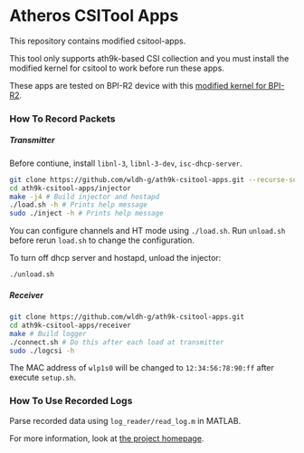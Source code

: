 # Atheros CSITool Apps

This repository contains modified csitool-apps.

This tool only supports ath9k-based CSI collection and you must install the modified kernel for csitool to work before run these apps.

These apps are tested on BPI-R2 device with this [modified kernel for BPI-R2](https://github.com/wldh-g/ath9k-csitool-r2).

### How To Record Packets

##### Transmitter

Before contiune, install `libnl-3`, `libnl-3-dev`, `isc-dhcp-server`.

```sh
git clone https://github.com/wldh-g/ath9k-csitool-apps.git --recurse-submodules
cd ath9k-csitool-apps/injector
make -j4 # Build injector and hostapd
./load.sh -h # Prints help message
sudo ./inject -h # Prints help message
```

You can configure channels and HT mode using `./load.sh`. Run `unload.sh` before rerun `load.sh` to change the configuration.

To turn off dhcp server and hostapd, unload the injector:

```sh
./unload.sh
```

##### Receiver

```sh
git clone https://github.com/wldh-g/ath9k-csitool-apps.git
cd ath9k-csitool-apps/receiver
make # Build logger
./connect.sh # Do this after each load at transmitter
sudo ./logcsi -h
```

The MAC address of `wlp1s0` will be changed to `12:34:56:78:90:ff` after execute `setup.sh`.

### How To Use Recorded Logs

Parse recorded data using `log_reader/read_log.m` in MATLAB.

For more information, look at [the project homepage](https://wands.sg/research/wifi/AtherosCSI/).
